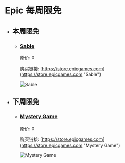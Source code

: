 # Epic 每周限免

- ## 本周限免


  - ### [Sable](https://store.epicgames.com "Sable")

    原价: 0

    购买链接: [https://store.epicgames.com](https://store.epicgames.com "Sable")

    ![Sable](https://cdn1.epicgames.com/offer/d5241c76f178492ea1540fce45616757/Copyof15days-day4-wrapped-desktop-carousel-image_1920x1080-a829790d1039cbb5579dd72a4b1ec1d6)


- ## 下周限免


  - ### [Mystery Game](https://store.epicgames.com "Mystery Game")

    原价: 0

    购买链接: [https://store.epicgames.com](https://store.epicgames.com "Mystery Game")

    ![Mystery Game](https://cdn1.epicgames.com/offer/d5241c76f178492ea1540fce45616757/Copyof15days-day5-wrapped-desktop-carousel-image_1920x1080-64a04f25077744a037b0fd09bc771030)

